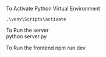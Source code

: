 To Activate Python Virtual Environment
```
.\venv\Scripts\activate
```
To Run the server<br />
python server.py

To Run the frontend
npm run dev
